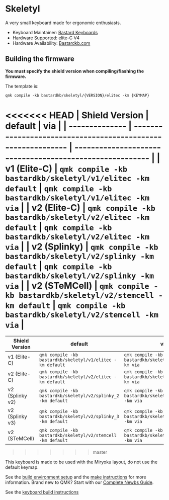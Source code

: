# Skeletyl

A very small keyboard made for ergonomic enthusiasts.

-   Keyboard Maintainer: [Bastard Keyboards](https://github.com/Bastardkb/)
-   Hardware Supported: elite-C V4
-   Hardware Availability: [Bastardkb.com](https://bastardkb.com/)

## Building the firmware

**You must specify the shield version when compiling/flashing the firmware.**

The template is:

```shell
qmk compile -kb bastardkb/skeletyl/{VERSION}/elitec -km {KEYMAP}
```

<<<<<<< HEAD
| Shield Version | default                                                      | via                                                      |
| -------------- | ------------------------------------------------------------ | -------------------------------------------------------- |
| v1 (Elite-C)   | `qmk compile -kb bastardkb/skeletyl/v1/elitec -km default`   | `qmk compile -kb bastardkb/skeletyl/v1/elitec -km via`   |
| v2 (Elite-C)   | `qmk compile -kb bastardkb/skeletyl/v2/elitec -km default`   | `qmk compile -kb bastardkb/skeletyl/v2/elitec -km via`   |
| v2 (Splinky)   | `qmk compile -kb bastardkb/skeletyl/v2/splinky -km default`  | `qmk compile -kb bastardkb/skeletyl/v2/splinky -km via`  |
| v2 (STeMCell)  | `qmk compile -kb bastardkb/skeletyl/v2/stemcell -km default` | `qmk compile -kb bastardkb/skeletyl/v2/stemcell -km via` |
=======
| Shield Version  | default                                                         | via                                                         |
| --------------- | --------------------------------------------------------------- | ----------------------------------------------------------- |
| v1 (Elite-C)    | `qmk compile -kb bastardkb/skeletyl/v1/elitec -km default`      | `qmk compile -kb bastardkb/skeletyl/v1/elitec -km via`      |
| v2 (Elite-C)    | `qmk compile -kb bastardkb/skeletyl/v2/elitec -km default`      | `qmk compile -kb bastardkb/skeletyl/v2/elitec -km via`      |
| v2 (Splinky v2) | `qmk compile -kb bastardkb/skeletyl/v2/splinky_2 -km default`   | `qmk compile -kb bastardkb/skeletyl/v2/splinky_2 -km via`   |
| v2 (Splinky v3) | `qmk compile -kb bastardkb/skeletyl/v2/splinky_3 -km default`   | `qmk compile -kb bastardkb/skeletyl/v2/splinky_3 -km via`   |
| v2 (STeMCell)   | `qmk compile -kb bastardkb/skeletyl/v2/stemcell -km default`    | `qmk compile -kb bastardkb/skeletyl/v2/stemcell -km via`    |
>>>>>>> master

This keyboard is made to be used with the Miryoku layout, do not use the default keymap.

See the [build environment setup](https://docs.qmk.fm/#/getting_started_build_tools) and the [make instructions](https://docs.qmk.fm/#/getting_started_make_guide) for more information. Brand new to QMK? Start with our [Complete Newbs Guide](https://docs.qmk.fm/#/newbs).

See the [keyboard build instructions](http://docs.bastardkb.com/)
